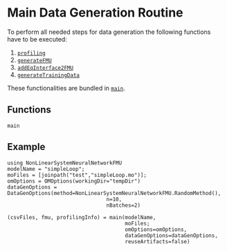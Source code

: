 # Main Data Generation Routine

To perform all needed steps for data generation the following functions have to be executed:

  1. [`profiling`](@ref)
  2. [`generateFMU`](@ref)
  3. [`addEqInterface2FMU`](@ref)
  4. [`generateTrainingData`](@ref)

These functionalities are bundled in [`main`](@ref).

## Functions

```@docs
main
```

## Example

```@repl
using NonLinearSystemNeuralNetworkFMU
modelName = "simpleLoop";
moFiles = [joinpath("test","simpleLoop.mo")];
omOptions = OMOptions(workingDir="tempDir")
dataGenOptions = DataGenOptions(method=NonLinearSystemNeuralNetworkFMU.RandomMethod(),
                                n=10,
                                nBatches=2)

(csvFiles, fmu, profilingInfo) = main(modelName,
                                      moFiles;
                                      omOptions=omOptions,
                                      dataGenOptions=dataGenOptions,
                                      reuseArtifacts=false)
```
